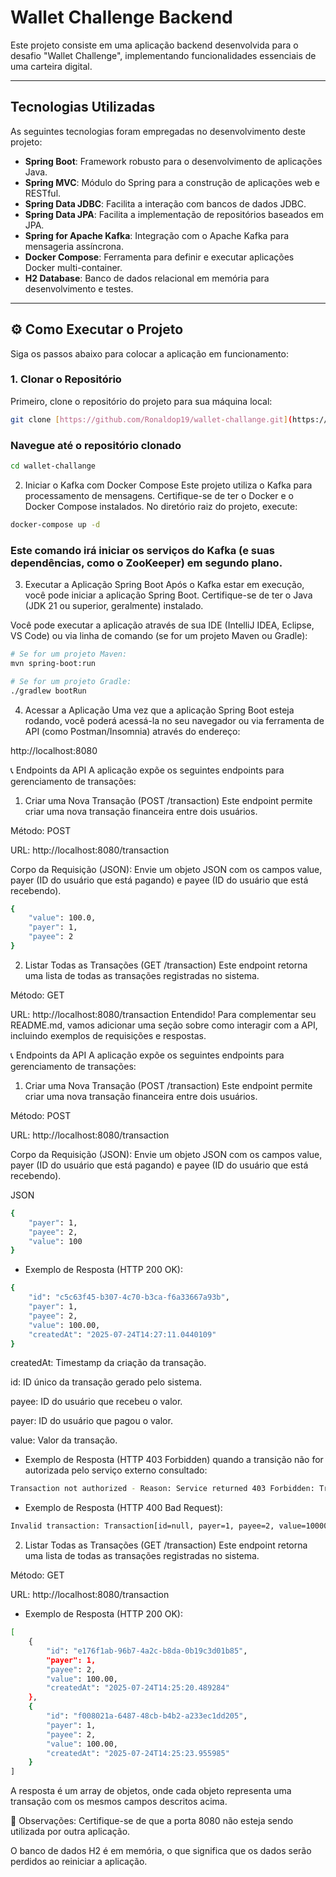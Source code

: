 # Wallet Challenge Backend

Este projeto consiste em uma aplicação backend desenvolvida para o desafio "Wallet Challenge", implementando funcionalidades essenciais de uma carteira digital.

---

## Tecnologias Utilizadas

As seguintes tecnologias foram empregadas no desenvolvimento deste projeto:

* **Spring Boot**: Framework robusto para o desenvolvimento de aplicações Java.
* **Spring MVC**: Módulo do Spring para a construção de aplicações web e RESTful.
* **Spring Data JDBC**: Facilita a interação com bancos de dados JDBC.
* **Spring Data JPA**: Facilita a implementação de repositórios baseados em JPA.
* **Spring for Apache Kafka**: Integração com o Apache Kafka para mensageria assíncrona.
* **Docker Compose**: Ferramenta para definir e executar aplicações Docker multi-container.
* **H2 Database**: Banco de dados relacional em memória para desenvolvimento e testes.

---

## ⚙️ Como Executar o Projeto

Siga os passos abaixo para colocar a aplicação em funcionamento:

### 1. Clonar o Repositório

Primeiro, clone o repositório do projeto para sua máquina local:

```bash
git clone [https://github.com/Ronaldop19/wallet-challange.git](https://github.com/Ronaldop19/wallet-challange.git)
```

### Navegue até o repositório clonado
```bash
cd wallet-challange
```

2. Iniciar o Kafka com Docker Compose
Este projeto utiliza o Kafka para processamento de mensagens. Certifique-se de ter o Docker e o Docker Compose instalados. No diretório raiz do projeto, execute:
```bash
docker-compose up -d
```
### Este comando irá iniciar os serviços do Kafka (e suas dependências, como o ZooKeeper) em segundo plano. ###

3. Executar a Aplicação Spring Boot
Após o Kafka estar em execução, você pode iniciar a aplicação Spring Boot. Certifique-se de ter o Java (JDK 21 ou superior, geralmente) instalado.

Você pode executar a aplicação através de sua IDE (IntelliJ IDEA, Eclipse, VS Code) ou via linha de comando (se for um projeto Maven ou Gradle):

```bash
# Se for um projeto Maven:
mvn spring-boot:run

# Se for um projeto Gradle:
./gradlew bootRun
```

4. Acessar a Aplicação
Uma vez que a aplicação Spring Boot esteja rodando, você poderá acessá-la no seu navegador ou via ferramenta de API (como Postman/Insomnia) através do endereço:

http://localhost:8080


📞 Endpoints da API
A aplicação expõe os seguintes endpoints para gerenciamento de transações:
1. Criar uma Nova Transação (POST /transaction)
Este endpoint permite criar uma nova transação financeira entre dois usuários.

Método: POST

URL: http://localhost:8080/transaction

Corpo da Requisição (JSON):
Envie um objeto JSON com os campos value, payer (ID do usuário que está pagando) e payee (ID do usuário que está recebendo).

```bash
{
    "value": 100.0,
    "payer": 1,
    "payee": 2
}
```

2. Listar Todas as Transações (GET /transaction)
Este endpoint retorna uma lista de todas as transações registradas no sistema.

Método: GET

URL: http://localhost:8080/transaction
Entendido! Para complementar seu README.md, vamos adicionar uma seção sobre como interagir com a API, incluindo exemplos de requisições e respostas.

📞 Endpoints da API
A aplicação expõe os seguintes endpoints para gerenciamento de transações:

1. Criar uma Nova Transação (POST /transaction)
Este endpoint permite criar uma nova transação financeira entre dois usuários.

Método: POST

URL: http://localhost:8080/transaction

Corpo da Requisição (JSON):
Envie um objeto JSON com os campos value, payer (ID do usuário que está pagando) e payee (ID do usuário que está recebendo).

JSON
```bash
{
	"payer": 1,
	"payee": 2,
	"value": 100
}
```
- Exemplo de Resposta (HTTP 200 OK):
```bash
{
    "id": "c5c63f45-b307-4c70-b3ca-f6a33667a93b",
    "payer": 1,
    "payee": 2,
    "value": 100.00,
    "createdAt": "2025-07-24T14:27:11.0440109"
}
```
createdAt: Timestamp da criação da transação.

id: ID único da transação gerado pelo sistema.

payee: ID do usuário que recebeu o valor.

payer: ID do usuário que pagou o valor.

value: Valor da transação.


- Exemplo de Resposta (HTTP 403 Forbidden) quando a transição não for autorizada pelo serviço externo consultado:
```bash
Transaction not authorized - Reason: Service returned 403 Forbidden: Transaction[id=null, payer=1, payee=2, value=100.00, createdAt=null]
```

- Exemplo de Resposta (HTTP 400 Bad Request):
```bash
Invalid transaction: Transaction[id=null, payer=1, payee=2, value=10000.00, createdAt=null]
```

2. Listar Todas as Transações (GET /transaction)
Este endpoint retorna uma lista de todas as transações registradas no sistema.

Método: GET

URL: http://localhost:8080/transaction

- Exemplo de Resposta (HTTP 200 OK):

```bash
[
    {
        "id": "e176f1ab-96b7-4a2c-b8da-0b19c3d01b85",
        "payer": 1,
        "payee": 2,
        "value": 100.00,
        "createdAt": "2025-07-24T14:25:20.489284"
    },
    {
        "id": "f008021a-6487-48cb-b4b2-a233ec1dd205",
        "payer": 1,
        "payee": 2,
        "value": 100.00,
        "createdAt": "2025-07-24T14:25:23.955985"
    }
]
```
A resposta é um array de objetos, onde cada objeto representa uma transação com os mesmos campos descritos acima.


📝 Observações:
Certifique-se de que a porta 8080 não esteja sendo utilizada por outra aplicação.

O banco de dados H2 é em memória, o que significa que os dados serão perdidos ao reiniciar a aplicação.
